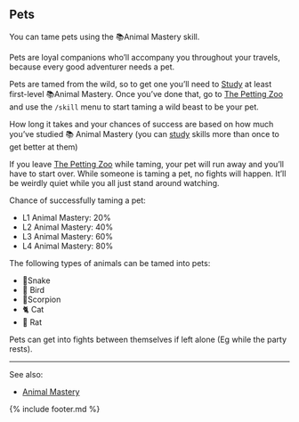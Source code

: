 ## Pets
You can tame pets using the 📚Animal Mastery skill.

Pets are loyal companions who’ll accompany you throughout your travels, because every good adventurer needs a
  pet.

Pets are tamed from the wild, so to get one you’ll need to [Study](../trade_school/study.md) at least first-level 📚Animal Mastery. Once
  you’ve done that, go to [The Petting Zoo](../petting_zoo/index.md) and use the `/skill` menu to start taming a wild beast to be your pet.

How long it takes and your chances of success are based on how much you’ve studied 📚 Animal Mastery (you can [study](../trade_school/study.md)
  skills more than once to get better at them)

If you leave [The Petting Zoo](../petting_zoo/index.md) while taming, your pet will run away and you’ll have to start over. While someone is
  taming a pet, no fights will happen. It’ll be weirdly quiet while you all just stand around watching.

Chance of successfully taming a pet:

- L1 Animal Mastery: 20%
- L2 Animal Mastery: 40%
- L3 Animal Mastery: 60%
- L4 Animal Mastery: 80%

The following types of animals can be tamed into pets:

  - 🐍Snake
  - 🦅 Bird
  - 🦂Scorpion
  - 🐈 Cat
  - 🐀 Rat

Pets can get into fights between themselves if left alone (Eg while the party rests).

---

See also:
 - [Animal Mastery](../trade_school/skills/animal_mastery.md)

{% include footer.md %}